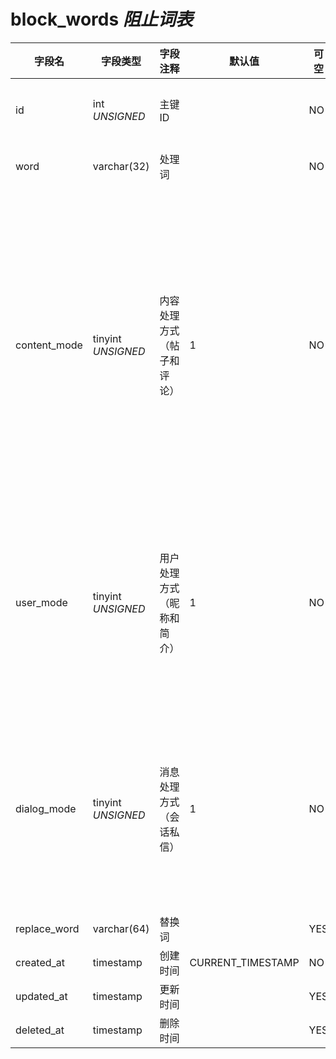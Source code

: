 # block_words *阻止词表*

| 字段名 | 字段类型 | 字段注释 | 默认值 | 可空 | 备注 |
| --- | --- | --- | --- | --- | --- |
| id | int *UNSIGNED* | 主键 ID |  | NO | 自动递赠 |
| word | varchar(32) | 处理词 |  | NO | **唯一值** |
| content_mode | tinyint *UNSIGNED* | 内容处理方式（帖子和评论） | 1 | NO | 1.不处理<br>2.自动替换<br>3.禁止发表<br>4.发表后需审核 |
| user_mode | tinyint *UNSIGNED* | 用户处理方式（昵称和简介） | 1 | NO | 1.不处理<br>2.自动替换<br>3.禁止使用 |
| dialog_mode | tinyint *UNSIGNED* | 消息处理方式（会话私信） | 1 | NO | 1.不处理<br>2.自动替换<br>3.禁止发送 |
| replace_word | varchar(64) | 替换词 |  | YES |  |
| created_at | timestamp | 创建时间 | CURRENT_TIMESTAMP | NO |  |
| updated_at | timestamp | 更新时间 |  | YES |  |
| deleted_at | timestamp | 删除时间 |  | YES |  |
